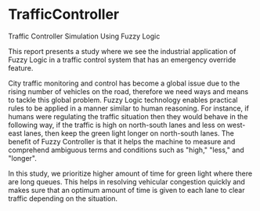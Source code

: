 # TrafficController
Traffic Controller Simulation Using Fuzzy Logic

This report presents a study where we see the industrial application of Fuzzy Logic
in a traffic control system that has an emergency override feature.

City traffic monitoring and control has become a global issue due to the rising
number of vehicles on the road, therefore we need ways and means to tackle this
global problem. Fuzzy Logic technology enables practical rules to be applied in a
manner similar to human reasoning. For instance, if humans were regulating the
traffic situation then they would behave in the following way, if the traffic is high on
north-south lanes and less on west-east lanes, then keep the green light longer on
north-south lanes. The benefit of Fuzzy Controller is that it helps the machine to
measure and comprehend ambiguous terms and conditions such as "high," "less,"
and "longer".

In this study, we prioritize higher amount of time for green light where there are long
queues. This helps in resolving vehicular congestion quickly and makes sure that an
optimum amount of time is given to each lane to clear traffic depending on the
situation.
